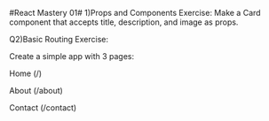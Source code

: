 #React Mastery 01#
1)Props and Components Exercise: Make a Card component that accepts title, description, and image as props.

Q2)Basic Routing Exercise:

Create a simple app with 3 pages:

Home (/)

About (/about)

Contact (/contact)
